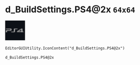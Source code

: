 # d_BuildSettings.PS4@2x `64x64`
<img src="/img/d_BuildSettings.PS4.png" width=64 height=64>

``` CSharp
EditorGUIUtility.IconContent("d_BuildSettings.PS4@2x")
```
```
d_BuildSettings.PS4@2x
```
